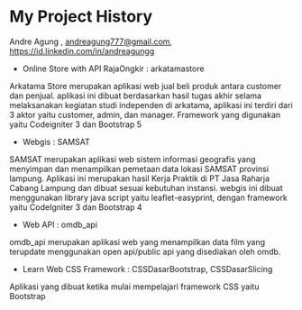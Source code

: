 # My Project History

Andre Agung , andreagung777@gmail.com, https://id.linkedin.com/in/andreagungg

- Online Store with API RajaOngkir : arkatamastore

Arkatama Store merupakan aplikasi web jual beli produk antara customer dan penjual. aplikasi ini dibuat berdasarkan hasil tugas akhir selama melaksanakan kegiatan studi independen di arkatama, aplikasi ini terdiri dari 3 aktor yaitu customer, admin, dan manager. Framework yang digunakan yaitu Codeigniter 3 dan Bootstrap 5

- Webgis : SAMSAT

SAMSAT merupakan aplikasi web sistem informasi geografis yang menyimpan dan menampilkan pemetaan data lokasi SAMSAT provinsi lampung. Aplikasi ini merupakan hasil Kerja Praktik di PT Jasa Raharja Cabang Lampung dan dibuat sesuai kebutuhan instansi. webgis ini dibuat menggunakan library java script yaitu leaflet-easyprint, dengan framework yaitu CodeIgniter 3 dan Bootstrap 4

- Web API : omdb_api

omdb_api merupakan aplikasi web yang menampilkan data film yang terupdate menggunakan open api/public api yang disediakan oleh omdb.

- Learn Web CSS Framework : CSSDasarBootstrap, CSSDasarSlicing

Aplikasi yang dibuat ketika mulai mempelajari framework CSS yaitu Bootstrap
